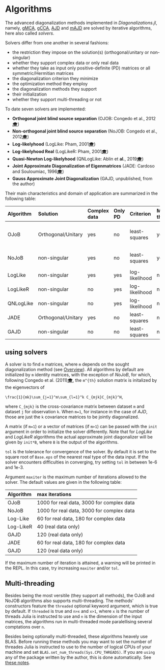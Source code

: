 # Algorithms

The advanced diagonalization methods implemented in *Diagonalizations.jl*,
namely, [gMCA](@ref), [gCCA](@ref), [AJD](@ref) and [mAJD](@ref)
are solved by iterative algorithms, here also called *solvers*.

Solvers differ from one another in several fashions:
- the restriction they impose on the solution(s) (orthogonal/unitary or non-singular)
- whether they support complex data or only real data
- whether they take as input only positive-definite (PD) matrices or all symmetric/Hermitian matrices
- the diagonalization criterion they minimize
- the optimization method they employ
- the diagonalization methods they support
- their initialization
- whether they support multi-threading or not

To date seven solvers are implemented:

- **Orthogonal joint blind source separation** (OJOB: Congedo et al., 2012[🎓](@ref))
- **Non-orthogonal joint blind source separation** (NoJOB: Congedo et al., 2012[🎓](@ref))
- **Log-likelyhood** (LogLike: Pham, 2001[🎓](@ref))
- **Log-likelyhood Real** (LogLikeR: Pham, 2001[🎓](@ref))
- **Quasi-Newton Log-likelyhood** (QNLogLike: Ablin et **al.**, 2019[🎓](@ref))
- **Joint Approximate Diagonalization of Eigenmatrices** (JADE: Cardoso and Souloumiac, 1996[🎓](@ref))
- **Gauss Approximate Joint Diagonalization** (GAJD, unpublished, from the author)


Their main characteristics and domain of application are summarized in the following table:

| Algorithm  | Solution | Complex data | Only PD | Criterion | Multi-threaded | Supported Methods |
|:---------|:---------|:-------------|:----------|:--------|:--------|:--------|
| OJoB     | Orthogonal/Unitary| yes | no| least-squares | yes | gMCA, gCCA, AJD, mAJD |
| NoJoB    | non-singular| yes       | no |least-squares | yes | gMCA, AJD, mAJD |
| LogLike  | non-singular| yes       | yes| log-likelihood | no | AJD |
| LogLikeR | non-singular| no        | yes| log-likelihood | no | AJD |
| QNLogLike| non-singular| no        | yes| log-likelihood | no | AJD |
| JADE     | Orthogonal/Unitary| yes | no | least-squares | no | AJD |
| GAJD     | non-singular| no        | no | least-squares | no | AJD |


## using solvers

A solver is to find ``m`` matrices, where ``m`` depends on the
sought diagonalization method (see [Overview](@ref)).
All algorithms by default are initialized by ``m`` identity
matrices, with the exception of *NoJoB*,
for which, following Congedo et al. (2011)[🎓](@ref), the ``m^{th}`` solution
matrix is initalized by the eigenvectors of

``\frac{1}{mk}\sum_{j=1}^m\sum_{l=1}^k C_{mjk}C_{mjk}^H``,

where ``C_{mjk}`` is the cross-covariance matrix between dataset
``m`` and dataset ``j`` for observation ``k``. When ``m=1``,
for instance in the case of *AJD*, those are just the ``k`` covariance matrices
to be jointly diagonalized.

A matrix (if ``m=1``) or a vector of matrices (if ``m>1``) can be passed with the `init` argument in order to initialize
the solver differently. Note that for *LogLike* and *LogLikeR* algorithms
the actual approximate joint diagonalizer will be given by `init*B`, where `B` is the output of the algorithms.

`tol` is the tolerance for convergence of the solver.
By default it is set to the square root of `Base.eps` of the nearest real type of the data input. If the solver encounters difficulties in converging, try setting `tol` in between 1e-6 and 1e-3.

Argument `maxiter` is the maximum number of iterations allowed to the solver. The default values are given in the following table:

| Algorithm  | max iterations |
|:-----------|:---------------|
| OJoB       | 1000 for real data, 3000 for complex data |
| NoJoB      | 1000 for real data, 3000 for complex data |
| Log-Like   | 60 for real data, 180 for complex data |
| Log-LikeR  | 40 (real data only) |
| GAJD       | 120 (real data only) |
| JADE       | 60 for real data, 180 for complex data |
| GAJD       | 120 (real data only) |


If the maximum number of iteration
is attained, a warning will be printed in the REPL.
In this case, try increasing `maxiter` and/or `tol`.

## Multi-threading

Besides being the most versitile (they support all methods),
the OJoB and NoJOB algorithms also supports multi-threading.
The methods' constructors feature the `threaded` optional keyword argument,
which is true by default. If `threaded` is true and ``n>x`` and ``x>1``,
where ``x`` is the number of threads Julia is instructed to use and ``n``
is the dimension of the input matrices, the algorithms run in multi-threaded
mode paralellising several comptations over ``n``.

Besides being optionally multi-threaded, these algorithms heavely use BLAS.
Before running these methods you may want to set the number of threades
Julia is instructed to use to the number of logical CPUs of your machine
and set `BLAS.set_num_threads(Sys.CPU_THREADS)`. If you are `using` any of the
package written by the author, this is done automatically. See
[these notes](https://marco-congedo.github.io/PosDefManifold.jl/dev/MainModule/#Threads-1).
